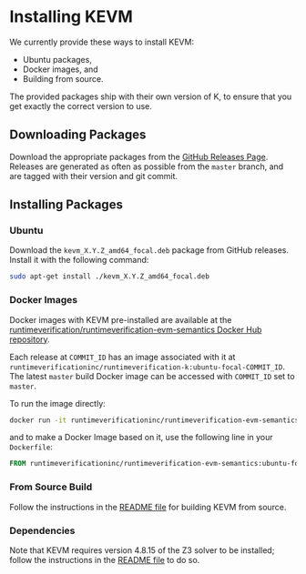 Installing KEVM
===============

We currently provide these ways to install KEVM:

-   Ubuntu packages,
-   Docker images, and
-   Building from source.

The provided packages ship with their own version of K, to ensure that you get exactly the correct version to use.

Downloading Packages
--------------------

Download the appropriate packages from the [GitHub Releases Page](https://github.com/runtimeverification/evm-semantics/releases).
Releases are generated as often as possible from the `master` branch, and are tagged with their version and git commit.

Installing Packages
-------------------

### Ubuntu

Download the `kevm_X.Y.Z_amd64_focal.deb` package from GitHub releases.
Install it with the following command:

```sh
sudo apt-get install ./kevm_X.Y.Z_amd64_focal.deb
```

### Docker Images

Docker images with KEVM pre-installed are available at the [runtimeverification/runtimeverification-evm-semantics Docker Hub repository](https://hub.docker.com/repository/docker/runtimeverificationinc/runtimeverification-evm-semantics).

Each release at `COMMIT_ID` has an image associated with it at `runtimeverificationinc/runtimeverification-k:ubuntu-focal-COMMIT_ID`.
The latest `master` build Docker image can be accessed with `COMMIT_ID` set to `master`.

To run the image directly:

```sh
docker run -it runtimeverificationinc/runtimeverification-evm-semantics:ubuntu-focal-COMMIT_ID
```

and to make a Docker Image based on it, use the following line in your `Dockerfile`:

```Dockerfile
FROM runtimeverificationinc/runtimeverification-evm-semantics:ubuntu-focal-COMMIT_ID
```

### From Source Build

Follow the instructions in the [README file](https://github.com/runtimeverification/evm-semantics) for building KEVM from source.

### Dependencies

Note that KEVM requires version 4.8.15 of the Z3 solver to be installed; follow
the instructions in the [README
file](https://github.com/runtimeverification/evm-semantics) to do so.
